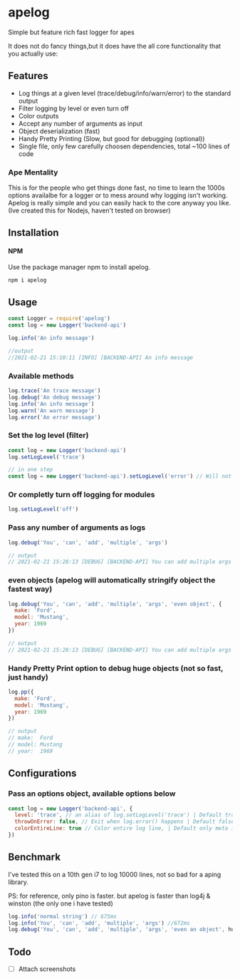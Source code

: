 
# apelog

Simple but feature rich fast logger for apes 

It does not do fancy things,but it does have the all core functionality that you actually use:

## Features

* Log things at a given level (trace/debug/info/warn/error) to the standard output
* Filter logging by level or even turn off
* Color outputs
* Accept any number of arguments as input
* Object deserialization (fast)
* Handy Pretty Printing (Slow, but good for debugging (optional))
* Single file, only few carefully choosen dependencies, total ~100 lines of code

### Ape Mentality

This is for the people who get things done fast, no time to learn the 1000s options availalbe for a logger or to mess around why logging isn't working. Apelog is really simple and you can easily hack to the core anyway you like. (Ive created this for Nodejs, haven't tested on browser)

## Installation

#### NPM
Use the package manager npm to install apelog.

```bash
npm i apelog
```

## Usage
```javascript
const Logger = require('apelog')
const log = new Logger('backend-api')

log.info('An info message')

//output
//2021-02-21 15:10:11 [INFO] [BACKEND-API] An info message
```

### Available methods
```javascript
log.trace('An trace message')
log.debug('An debug message')
log.info('An info message')
log.warn('An warn message')
log.error('An error message')
```

### Set the log level (filter)
```javascript
const log = new Logger('backend-api')
log.setLogLevel('trace')

// in one step
const log = new Logger('backend-api').setLogLevel('error') // Will not print anything below error
```

### Or completly turn off logging for modules
```javascript
log.setLogLevel('off')
```

### Pass any number of arguments as logs
```javascript
log.debug('You', 'can', 'add', 'multiple', 'args')

// output
// 2021-02-21 15:28:13 [DEBUG] [BACKEND-API] You can add multiple args
```

### even objects (apelog will automatically stringify object the fastest way)
```javascript
log.debug('You', 'can', 'add', 'multiple', 'args', 'even object', {
  make: 'Ford',
  model: 'Mustang',
  year: 1969
})

// output
// 2021-02-21 15:28:13 [DEBUG] [BACKEND-API] You can add multiple args even an object {"make":"Ford","model":"Mustang","year":1969}
```

### Handy Pretty Print option to debug huge objects (not so fast, just handy)
```javascript
log.pp({
  make: 'Ford',
  model: 'Mustang',
  year: 1969
})

// output
// make:  Ford
// model: Mustang
// year:  1969
```

## Configurations

### Pass an options object, available options below
```javascript
const log = new Logger('backend-api', { 
  level: 'trace', // an alias of log.setLogLevel('trace') | Default trace
  throwOnError: false, // Exit when log.error() happens | Default false
  colorEntireLine: true // Color entire log line, | Default only meta info is colored
})
```

## Benchmark
I've tested this on a 10th gen i7 to log 10000 lines, not so bad for a aping library.

PS: for reference, only pino is faster. but apelog is faster than log4j & winston (the only one i have tested)

```javascript
log.info('normal string') // 675ms
log.info('You', 'can', 'add', 'multiple', 'args') //672ms
log.debug('You', 'can', 'add', 'multiple', 'args', 'even an object', hugeObject) // 1086ms
```

## Todo
- [ ] Attach screenshots  

